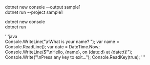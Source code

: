 dotnet new console --output sample1   
dotnet run --project sample1   

dotnet new console   
dotnet run   

'''java   
            Console.WriteLine("\nWhat is your name? ");
            var name = Console.ReadLine();
            var date = DateTime.Now;
            Console.WriteLine($"\nHello, {name}, on {date:d} at {date:t}!");
            Console.Write("\nPress any key to exit...");
            Console.ReadKey(true);
'''   
